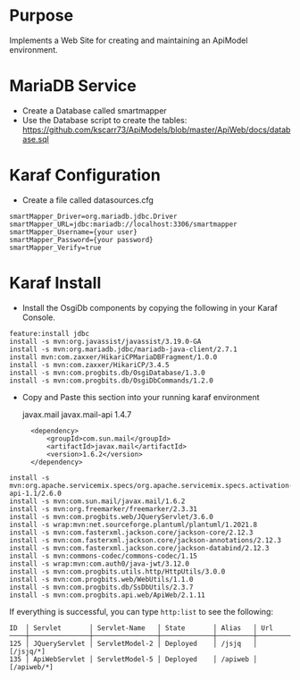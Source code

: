# Purpose

Implements a Web Site for creating and maintaining an ApiModel environment.

# MariaDB Service

* Create a Database called smartmapper
* Use the Database script to create the tables: <https://github.com/kscarr73/ApiModels/blob/master/ApiWeb/docs/database.sql>

# Karaf Configuration

* Create a file called datasources.cfg

```
smartMapper_Driver=org.mariadb.jdbc.Driver
smartMapper_URL=jdbc:mariadb://localhost:3306/smartmapper
smartMapper_Username={your user}
smartMapper_Password={your password}
smartMapper_Verify=true
```

# Karaf Install

* Install the OsgiDb components by copying the following in your Karaf Console.

```
feature:install jdbc
install -s mvn:org.javassist/javassist/3.19.0-GA
install -s mvn:org.mariadb.jdbc/mariadb-java-client/2.7.1
install mvn:com.zaxxer/HikariCPMariaDBFragment/1.0.0
install -s mvn:com.zaxxer/HikariCP/3.4.5
install -s mvn:com.progbits.db/OsgiDatabase/1.3.0
install -s mvn:com.progbits.db/OsgiDbCommands/1.2.0
```

* Copy and Paste this section into your running karaf environment

	<dependency>
			<groupId>javax.mail</groupId>
			<artifactId>javax.mail-api</artifactId>
			<version>1.4.7</version>
		</dependency>
		
		<dependency>
			<groupId>com.sun.mail</groupId>
			<artifactId>javax.mail</artifactId>
			<version>1.6.2</version>
		</dependency>


```
install -s mvn:org.apache.servicemix.specs/org.apache.servicemix.specs.activation-api-1.1/2.6.0
install -s mvn:com.sun.mail/javax.mail/1.6.2
install -s mvn:org.freemarker/freemarker/2.3.31
install -s mvn:com.progbits.web/JQueryServlet/3.6.0
install -s wrap:mvn:net.sourceforge.plantuml/plantuml/1.2021.8
install -s mvn:com.fasterxml.jackson.core/jackson-core/2.12.3
install -s mvn:com.fasterxml.jackson.core/jackson-annotations/2.12.3
install -s mvn:com.fasterxml.jackson.core/jackson-databind/2.12.3
install -s mvn:commons-codec/commons-codec/1.15
install -s wrap:mvn:com.auth0/java-jwt/3.12.0
install -s mvn:com.progbits.utils.http/HttpUtils/3.0.0
install -s mvn:com.progbits.web/WebUtils/1.1.0
install -s mvn:com.progbits.db/SsDbUtils/2.3.7
install -s mvn:com.progbits.api.web/ApiWeb/2.1.11
```

If everything is successful, you can type `http:list` to see the following:

```
ID  │ Servlet       │ Servlet-Name   │ State       │ Alias   │ Url
────┼───────────────┼────────────────┼─────────────┼─────────┼────────────
125 │ JQueryServlet │ ServletModel-2 │ Deployed    │ /jsjq   │ [/jsjq/*]
135 │ ApiWebServlet │ ServletModel-5 │ Deployed    │ /apiweb │ [/apiweb/*]
```
